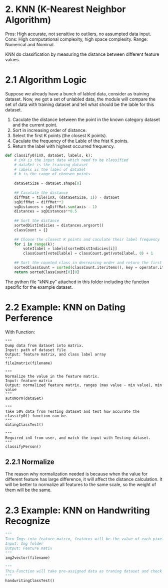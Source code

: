 # 2. KNN (K-Nearest Neighbor Algorithm)
Pros: High accurate, not sensitive to outliers, no assumpted data input.
Cons: High computational complexity, high space complexity.
Range: Numerical and Nominal.

KNN do classification by measuring the distance between different feature values.

# 2.1 Algorithm Logic
Suppose we already have a bunch of labled data, consider as training dataset.
Now, we got a set of unlabled data, the module will compare the set of data with training dataset and tell what should be the lable for this dataset.

1. Caculate the distance between the point in the known category dataset and the current point.
2. Sort in increasing order of distance.
3. Select the first K points (the closest K points).
4. Caculate the frequency of the Lable of the frist K points.
5. Return the label with highest occurred frequency.
```Python
def classify0(inX, dataSet, labels, k):
    # inX is the input data which need to be classified
    # dataSet is the training dataset
    # labels is the label of dataSet
    # k is the range of choosen points
    
    dataSetSize = dataSet.shape[0]
    
    ## Caculate the distance
    diffMat = tile(inX, (dataSetSize, 1)) - dataSet
    sqDiffMat = diffMat**2
    sqDistances = sqDiffMat.sum(axis - 1)
    distances = sqDistances**0.5
    
    ## Sort the distance
    sortedDistIndicies = distances.argsort()
    classCount = {}
    
    ## Choose the closest K points and caculate their label frequency 
    for i in range(k):
        voteIlabel = labels[sortedDistIndicies[i]]
        classCount[voteIlable] = classCount.get(voteIlabel, 0) + 1
    
    ## Sort the counted class in decreasing order and return the first one (Label with highest frequency)
    sortedClassCount = sorted(classCount.iteritems(), key = operator.itemgetter(1), reverse = True)
    return sortedClassCount[0][0]
```
The python file "kNN.py" attached in this folder including the function specific for the example dataset.
# 2.2 Example: KNN on Dating Perference
With Function:
```
"""
Dump data from dataset into matrix.
Input: path of dataset file
Output: feature matrix, and class label array
"""
file2matrix(filename)

"""
Normalize the value in the feature matrix.
Input: feature matrix
Output: normalized feature matrix, ranges (max value - min value), min value
"""
autoNorm(dataSet)

"""
Take 50% data from Testing dataset and test how accurate the classify0() function can be.
"""
datingClassTest()

"""
Required inX from user, and match the input with Testing dataset.
"""
classifyPerson()
```
## 2.2.1 Normalize
The reason why normalization needed is because when the value for different feature has large difference, it will affect the distance calculation.
It will be better to normalize all features to the same scale, so the weight of them will be the same.

# 2.3 Example: KNN on Handwriting Recognize
```Python
"""
Turn Imgs into feature matrix, features will be the value of each pixels.(Here the img given examples are in txt already.)
Input: Img folder
Output: Feature matix
"""
img2vector(filename)

"""
This Function will take pre-assigned data as traning dataset and check the accuracy with testing dataset.
"""
handwritingClassTest()
```

